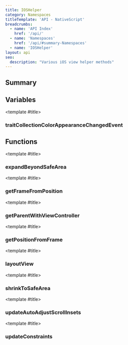 ```yaml
---
title: IOSHelper
category: Namespaces
titleTemplate: 'API - NativeScript'
breadcrumbs:
  - name: 'API Index'
    href: '/api/'
  - name: 'Namespaces'
    href: '/api/#summary-Namespaces'
  - name: 'IOSHelper'
layout: api
seo:
  description: "Various iOS view helper methods"
---
```


<!-- This page is auto generated, do not edit manually. -->
<!-- Run "yarn generate:api-docs" to regenerate -->

<script setup lang="ts">
  import { provide } from "vue";
  import API_DATA from "./IOSHelper.data.json";
  
  provide('API_DATA', API_DATA);
</script>

<APIRefHierarchy v-once />

<APIRefComment commentBase64="eyJibG9ja1RhZ3MiOltdLCJtb2RpZmllclRhZ3MiOnt9LCJzdW1tYXJ5IjpbeyJraW5kIjoidGV4dCIsInRleHQiOiJWYXJpb3VzIGlPUyB2aWV3IGhlbHBlciBtZXRob2RzIn1dfQ==" v-once />

## <Heading ignore>Summary</Heading>

<APIRefSummary v-once />

## Variables

<div class="isConst">

<APIRef for="11065" v-once>

<template #title>

### traitCollectionColorAppearanceChangedEvent

</template>

</APIRef>

</div>

## Functions

<div class="">

<APIRef for="11061" v-once>

<template #title>

### expandBeyondSafeArea

</template>

</APIRef>

</div>

<div class="">

<APIRef for="11043" v-once>

<template #title>

### getFrameFromPosition

</template>

</APIRef>

</div>

<div class="">

<APIRef for="11020" v-once>

<template #title>

### getParentWithViewController

</template>

</APIRef>

</div>

<div class="">

<APIRef for="11035" v-once>

<template #title>

### getPositionFromFrame

</template>

</APIRef>

</div>

<div class="">

<APIRef for="11031" v-once>

<template #title>

### layoutView

</template>

</APIRef>

</div>

<div class="">

<APIRef for="11057" v-once>

<template #title>

### shrinkToSafeArea

</template>

</APIRef>

</div>

<div class="">

<APIRef for="11023" v-once>

<template #title>

### updateAutoAdjustScrollInsets

</template>

</APIRef>

</div>

<div class="">

<APIRef for="11027" v-once>

<template #title>

### updateConstraints

</template>

</APIRef>

</div>

